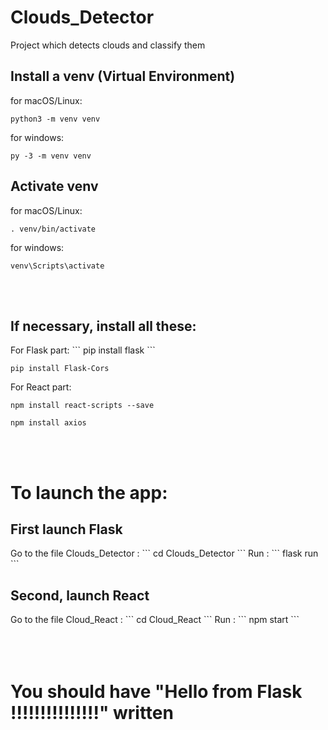 # Clouds_Detector
Project which detects clouds and classify them 

<h2>Install a venv (Virtual Environment)</h2>

for macOS/Linux:
```
python3 -m venv venv
```

for windows:
```
py -3 -m venv venv
```

<h2>Activate venv</h2>

for macOS/Linux:
```
. venv/bin/activate
```
for windows:
```
venv\Scripts\activate
```
</br></br>
<h2>If necessary, install all these:</h2>
For Flask part:
```
pip install flask
```

```
pip install Flask-Cors
```
For React part:
```
npm install react-scripts --save
```

```
npm install axios
```
</br></br>
<h1>To launch the app:</h1>
<h2>First launch Flask</h2>
Go to the file Clouds_Detector :
```
cd Clouds_Detector
```
Run :
```
flask run
```
<h2>Second, launch React</h2>
Go to the file Cloud_React :
```
cd Cloud_React
```
Run :
```
npm start
```
</br></br></br></br>
<h1>You should have "Hello from Flask !!!!!!!!!!!!!!!" written</h1>
